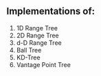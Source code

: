 ## Implementations of:
1. 1D Range Tree
2. 2D Range Tree
3. d-D Range Tree
4. Ball Tree
5. KD-Tree
6. Vantage Point Tree
